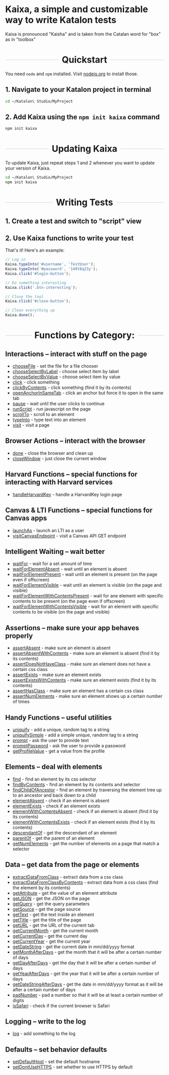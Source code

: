 # Kaixa, a simple and customizable way to write Katalon tests

Kaixa is pronounced "Kaisha" and is taken from the Catalan word for "box" as in "toolbox"

<h1 style="display: flex; align-items: center;">
  <div style="flex-grow: 1; height: 1px; background: #ccc; margin-right: 10px;">
  </div>
  <div>
    Quickstart
  </div>
  <div style="flex-grow: 1; height: 1px; background: #ccc; margin-left: 10px;">
  </div>
</h1>

You need `node` and `npm` installed. Visit [nodejs.org](https://nodejs.org) to install those.

## 1. Navigate to your Katalon project in terminal

```bash
cd ~/Katalon\ Studio/MyProject
```

## 2. Add Kaixa using the `npm init kaixa` command

```bash
npm init kaixa
```

<h1 style="display: flex; align-items: center;">
  <div style="flex-grow: 1; height: 1px; background: #ccc; margin-right: 10px;">
  </div>
  <div>
    Updating Kaixa
  </div>
  <div style="flex-grow: 1; height: 1px; background: #ccc; margin-left: 10px;">
  </div>
</h1>

To update Kaixa, just repeat steps 1 and 2 whenever you want to update your version of Kaixa.

```bash
cd ~/Katalon\ Studio/MyProject
npm init kaixa
```

<h1 style="display: flex; align-items: center;">
  <div style="flex-grow: 1; height: 1px; background: #ccc; margin-right: 10px;">
  </div>
  <div>
    Writing Tests
  </div>
  <div style="flex-grow: 1; height: 1px; background: #ccc; margin-left: 10px;">
  </div>
</h1>

## 1. Create a test and switch to "script" view

## 2. Use Kaixa functions to write your test

That's it! Here's an example:

```js
// Log in
Kaixa.typeInto('#username', 'TestUser');
Kaixa.typeInto('#password', '149t8q23y');
Kaixa.click('#login-button');

// Do something interesting
Kaixa.click('.btn-interesting');

// Close the tool
Kaixa.click('#close-button');

// Clean everything up
Kaixa.done();
```

<h1 style="display: flex; align-items: center;">
  <div style="flex-grow: 1; height: 1px; background: #ccc; margin-right: 10px;">
  </div>
  <div>
    Functions by Category:
  </div>
  <div style="flex-grow: 1; height: 1px; background: #ccc; margin-left: 10px;">
  </div>
</h1>

## **Interactions** – interact with stuff on the page

- [chooseFile](https://harvard-edtech.github.io/create-kaixa/Kaixa.html#chooseFile) - set the file for a file chooser
- [chooseSelectByLabel](https://harvard-edtech.github.io/create-kaixa/Kaixa.html#chooseSelectByLabel) - choose select item by label
- [chooseSelectByValue](https://harvard-edtech.github.io/create-kaixa/Kaixa.html#chooseSelectByValue) - choose select item by value
- [click](https://harvard-edtech.github.io/create-kaixa/Kaixa.html#click) - click something
- [clickByContents](https://harvard-edtech.github.io/create-kaixa/Kaixa.html#clickByContents) - click something (find it by its contents)
- [openAnchorInSameTab](https://harvard-edtech.github.io/create-kaixa/Kaixa.html#openAnchorInSameTab) - click an anchor but force it to open in the same tab
- [pause](https://harvard-edtech.github.io/create-kaixa/Kaixa.html#pause) - wait until the user clicks to continue
- [runScript](https://harvard-edtech.github.io/create-kaixa/Kaixa.html#runScript) - run javascript on the page
- [scrollTo](https://harvard-edtech.github.io/create-kaixa/Kaixa.html#scrollTo) - scroll to an element
- [typeInto](https://harvard-edtech.github.io/create-kaixa/Kaixa.html#typeInto) - type text into an element
- [visit](https://harvard-edtech.github.io/create-kaixa/Kaixa.html#visit) - visit a page

## **Browser Actions** – interact with the browser

- [done](https://harvard-edtech.github.io/create-kaixa/Kaixa.html#done) - close the browser and clean up
- [closeWindow](https://harvard-edtech.github.io/create-kaixa/Kaixa.html#closeWindow) - just close the current window

## **Harvard Functions** – special functions for interacting with Harvard services

- [handleHarvardKey](https://harvard-edtech.github.io/create-kaixa/Kaixa.html#handleHarvardKey) - handle a HarvardKey login page

## **Canvas & LTI Functions** – special functions for Canvas apps

- [launchAs](https://harvard-edtech.github.io/create-kaixa/Kaixa.html#launchAs) - launch an LTI as a user
- [visitCanvasEndpoint](https://harvard-edtech.github.io/create-kaixa/Kaixa.html#visitCanvasEndpoint) - visit a Canvas API GET endpoint

## **Intelligent Waiting** – wait better

- [waitFor](https://harvard-edtech.github.io/create-kaixa/Kaixa.html#waitFor) - wait for a set amount of time
- [waitForElementAbsent](https://harvard-edtech.github.io/create-kaixa/Kaixa.html#waitForElementAbsent) - wait until an element is absent
- [waitForElementPresent](https://harvard-edtech.github.io/create-kaixa/Kaixa.html#waitForElementPresent) - wait until an element is present (on the page even if offscreen)
- [waitForElementVisible](https://harvard-edtech.github.io/create-kaixa/Kaixa.html#waitForElementVisible) - wait until an element is visible (on the page and visible)
- [waitForElementWithContentsPresent](https://harvard-edtech.github.io/create-kaixa/Kaixa.html#waitForElementWithContentsPresent) - wait for ane element with specific contents to be present (on the page even if offscreen)
- [waitForElementWithContentsVisible](https://harvard-edtech.github.io/create-kaixa/Kaixa.html#waitForElementWithContentsVisible) - wait for an element with specific contents to be visible (on the page and visible)

## **Assertions** – make sure your app behaves properly

- [assertAbsent](https://harvard-edtech.github.io/create-kaixa/Kaixa.html#assertAbsent) - make sure an element is absent
- [assertAbsentWithContents](https://harvard-edtech.github.io/create-kaixa/Kaixa.html#assertAbsentWithContents) - make sure an element is absent (find it by its contents)
- [assertDoesNotHaveClass](https://harvard-edtech.github.io/create-kaixa/Kaixa.html#assertDoesNotHaveClass) - make sure an element does not have a certain css class
- [assertExists](https://harvard-edtech.github.io/create-kaixa/Kaixa.html#assertExists) - make sure an element exists
- [assertExistsWithContents](https://harvard-edtech.github.io/create-kaixa/Kaixa.html#assertExistsWithContents) - make sure an element exists (find it by its contents)
- [assertHasClass](https://harvard-edtech.github.io/create-kaixa/Kaixa.html#assertHasClass) - make sure an element has a certain css class
- [assertNumElements](https://harvard-edtech.github.io/create-kaixa/Kaixa.html#assertNumElements) - make sure an element shows up a certain number of times

## **Handy Functions** – useful utilities

- [uniquify](https://harvard-edtech.github.io/create-kaixa/Kaixa.html#uniquify) - add a unique, random tag to a string
- [uniquifySimple](https://harvard-edtech.github.io/create-kaixa/Kaixa.html#uniquifySimple) - add a simple unique, random tag to a string
- [prompt](https://harvard-edtech.github.io/create-kaixa/Kaixa.html#prompt) - ask the user to provide text
- [promptPassword](https://harvard-edtech.github.io/create-kaixa/Kaixa.html#promptPassword) - ask the user to provide a password
- [getProfileValue](https://harvard-edtech.github.io/create-kaixa/Kaixa.html#getProfileValue) - get a value from the profile

## **Elements** – deal with elements

- [find](https://harvard-edtech.github.io/create-kaixa/Kaixa.html#find) - find an element by its css selector
- [findByContents](https://harvard-edtech.github.io/create-kaixa/Kaixa.html#findByContents) - find an element by its contents and selector
- [findChildOfAncestor](https://harvard-edtech.github.io/create-kaixa/Kaixa.html#findChildOfAncestor) - find an element by traversing the element tree up to an ancestor and back down to a child
- [elementAbsent](https://harvard-edtech.github.io/create-kaixa/Kaixa.html#elementAbsent) - check if an element is absent
- [elementExists](https://harvard-edtech.github.io/create-kaixa/Kaixa.html#elementExists) - check if an element exists
- [elementWithContentsAbsent](https://harvard-edtech.github.io/create-kaixa/Kaixa.html#elementWithContentsAbsent) - check if an element is absent (find it by its contents)
- [elementWithContentsExists](https://harvard-edtech.github.io/create-kaixa/Kaixa.html#elementWithContentsExists) - check if an element exists (find it by its contents)
- [descendantOf](https://harvard-edtech.github.io/create-kaixa/Kaixa.html#descendantOf) - get the descendant of an element
- [parentOf](https://harvard-edtech.github.io/create-kaixa/Kaixa.html#parentOf) - get the parent of an element
- [getNumElements](https://harvard-edtech.github.io/create-kaixa/Kaixa.html#getNumElements) - get the number of elements on a page that match a selector

## **Data** – get data from the page or elements

- [extractDataFromClass](https://harvard-edtech.github.io/create-kaixa/Kaixa.html#extractDataFromClass) - extract data from a css class
- [extractDataFromClassByContents](https://harvard-edtech.github.io/create-kaixa/Kaixa.html#extractDataFromClassByContents) - extract data from a css class (find the element by its contents)
- [getAttribute](https://harvard-edtech.github.io/create-kaixa/Kaixa.html#getAttribute) - get the value of an element attribute
- [getJSON](https://harvard-edtech.github.io/create-kaixa/Kaixa.html#getJSON) - get the JSON on the page
- [getQuery](https://harvard-edtech.github.io/create-kaixa/Kaixa.html#getQuery) - get the query parameters
- [getSource](https://harvard-edtech.github.io/create-kaixa/Kaixa.html#getSource) - get the page source
- [getText](https://harvard-edtech.github.io/create-kaixa/Kaixa.html#getText) - get the text inside an element
- [getTitle](https://harvard-edtech.github.io/create-kaixa/Kaixa.html#getTitle) - get the title of the page
- [getURL](https://harvard-edtech.github.io/create-kaixa/Kaixa.html#getURL) - get the URL of the current tab
- [getCurrentMonth](https://harvard-edtech.github.io/create-kaixa/Kaixa.html#getCurrentMonth) - get the current month
- [getCurrentDay](https://harvard-edtech.github.io/create-kaixa/Kaixa.html#getCurrentDay) - get the current day
- [getCurrentYear](https://harvard-edtech.github.io/create-kaixa/Kaixa.html#getCurrentYear) - get the current year
- [getDateString](https://harvard-edtech.github.io/create-kaixa/Kaixa.html#getDateString) - get the current date in mm/dd/yyyy format
- [getMonthAfterDays](https://harvard-edtech.github.io/create-kaixa/Kaixa.html#getMonthAfterDays) - get the month that it will be after a certain number of days
- [getDayAfterDays](https://harvard-edtech.github.io/create-kaixa/Kaixa.html#getDayAfterDays) - get the day that it will be after a certain number of days
- [getYearAfterDays](https://harvard-edtech.github.io/create-kaixa/Kaixa.html#getYearAfterDays) - get the year that it will be after a certain number of days
- [getDateStringAfterDays](https://harvard-edtech.github.io/create-kaixa/Kaixa.html#getDateStringAfterDays) - get the date in mm/dd/yyyy format as it will be after a certain number of days
- [padNumber](https://harvard-edtech.github.io/create-kaixa/Kaixa.html#padNumber) - pad a number so that it will be at least a certain number of digits
- [isSafari](https://harvard-edtech.github.io/create-kaixa/Kaixa.html#isSafari) - check if the current browser is Safari

## **Logging** – write to the log

- [log](https://harvard-edtech.github.io/create-kaixa/Kaixa.html#log) - add something to the log

## **Defaults** – set behavior defaults

- [setDefaultHost](https://harvard-edtech.github.io/create-kaixa/Kaixa.html#setDefaultHost) - set the default hostname
- [setDontUseHTTPS](https://harvard-edtech.github.io/create-kaixa/Kaixa.html#setDontUseHTTPS) - set whether to use HTTPS by default
